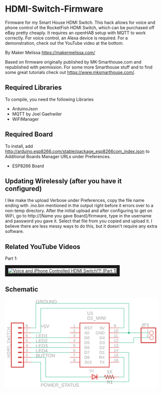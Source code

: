 # HDMI-Switch-Firmware
Firmware for my Smart House HDMI Switch. This hack allows for voice and phone control of the RocketFish HDMI Switch, which can be purchased off eBay pretty cheaply. It requires an openHAB setup with MQTT to work correctly. For voice control, an Alexa device is required. For a demonstration, check out the YouTube video at the bottom.

By Maker Melissa
https://makermelissa.com/

Based on firmware originally published by MK-Smarthouse.com and republished with permission. For some more Smarthouse stuff and to find some great tutorials check out https://www.mksmarthouse.com/.

## Required Libraries
To compile, you need the following Libraries
* ArduinoJson
* MQTT by Joel Gaehwiler
* WiFiManager

## Required Board
To install, add http://arduino.esp8266.com/stable/package_esp8266com_index.json to Additional Boards Manager URLs under Preferences.
* ESP8266 Board

## Updating Wirelessly (after you have it configured)
I like make the upload Verbose under Preferences, copy the file name ending with .ino.bin mentioned in the output right before it errors over to a non-temp directory. After the initial upload and after configuring to get on WiFi, go to http://[Name you gave Board]/firmware, type in the username and password you gave it.  Select that file from you copied and upload it. I believe there are less messy ways to do this, but it doesn't require any extra software.

## Related YouTube Videos
Part 1:

<a href="https://youtu.be/MIKmx8QKb9U" target="_blank"><img src="http://img.youtube.com/vi/MIKmx8QKb9U/0.jpg" 
alt="Voice and iPhone Controlled HDMI Switch!?! (Part 1)" width="480" height="360" border="10" /></a>

## Schematic
![HDMI Switch Circuit.png](HDMI%20Switch%20Circuit.png?raw=true)
